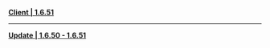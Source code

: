 **[Client | 1.6.51](https://drive.google.com/file/d/1M5TpuHfzpWAs6LyiFi4xkyxZMSWWju71/view)**

---

**[Update | 1.6.50 - 1.6.51](https://autopatchcn.yuanshen.com/client_app/beta_update/hk4e_cn/12/game_1.6.50_1.6.51_diff_ekNqVXJyiUSd1GzC.zip)**
